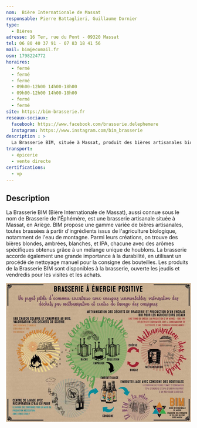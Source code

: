 ```yaml
---
nom:  Bière Internationale de Massat
responsable: Pierre Battaglieri, Guillaume Dornier
type: 
  - Bières
adresse: 16 Ter, rue du Pont - 09320 Massat
tel: 06 80 40 37 91 - 07 83 18 41 56 
mail: bim@ecomail.fr
osm: 1798224772
horaires:
  - fermé
  - fermé
  - fermé
  - 09h00-12h00 14h00-18h00
  - 09h00-12h00 14h00-18h00
  - fermé
  - fermé
site: https://bim-brasserie.fr
reseaux-sociaux:
  facebook: https://www.facebook.com/brasserie.delephemere
  instagram: https://www.instagram.com/bim_brasserie
description : >
  La Brasserie BIM, située à Massat, produit des bières artisanales biologiques avec une variété de saveurs incluant blondes, ambrées, blanches et IPA. Elle accorde une attention particulière à la durabilité, notamment en utilisant un procédé manuel pour la consigne des bouteilles.
transport:
  - épicerie
  - vente directe
certifications:
  - vp
---
```


## Description

La Brasserie BIM (Bière Internationale de Massat), aussi connue sous le nom de Brasserie de l'Éphémère, est une brasserie artisanale située à Massat, en Ariège. BIM propose une gamme variée de bières artisanales, toutes brassées à partir d'ingrédients issus de l'agriculture biologique, notamment de l'eau de montagne. Parmi leurs créations, on trouve des bières blondes, ambrées, blanches, et IPA, chacune avec des arômes spécifiques obtenus grâce à un mélange unique de houblons. La brasserie accorde également une grande importance à la durabilité, en utilisant un procédé de nettoyage manuel pour la consigne des bouteilles. Les produits de la Brasserie BIM sont disponibles à la brasserie, ouverte les jeudis et vendredis pour les visites et les achats.

![bim-brasserie](./media/bim-brasserie.jpg)
